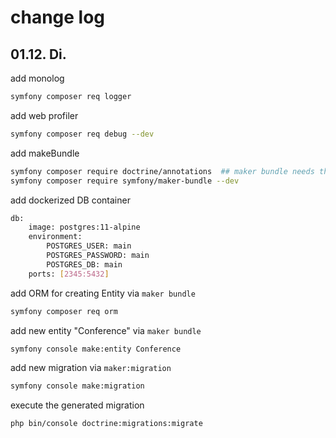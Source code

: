 # change log

## 01.12. Di.
add monolog
```bash
symfony composer req logger
```

add web profiler
```bash
symfony composer req debug --dev
```

add makeBundle
```bash
symfony composer require doctrine/annotations  ## maker bundle needs the annotation bundle
symfony composer require symfony/maker-bundle --dev
```

add dockerized DB container
```bash
db:
    image: postgres:11-alpine
    environment:
        POSTGRES_USER: main
        POSTGRES_PASSWORD: main
        POSTGRES_DB: main
    ports: [2345:5432]
```

add ORM for creating Entity via `maker bundle`
```bash
symfony composer req orm
```

add new entity "Conference" via `maker bundle`
```bash
symfony console make:entity Conference
```
add new migration via `maker:migration`
```bash
symfony console make:migration
```
execute the generated migration
```bash
php bin/console doctrine:migrations:migrate
```
